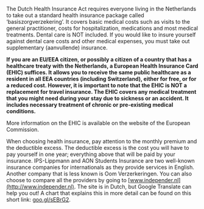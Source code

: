 The Dutch Health Insurance Act requires everyone living in the Netherlands to take out a standard health insurance package called ‘basiszorgverzekering’. It covers basic medical costs such as visits to the general practitioner, costs for hospitalization, medications and most medical treatments. Dental care is NOT included. If you would like to insure yourself against dental care costs and other medical expenses, you must take out supplementary (aanvullende) insurance.

__If you are an EU/EEA citizen, or possibly a citizen of a country that has a healthcare treaty with the Netherlands, a European Health Insurance Card (EHIC) suffices. It allows you to receive the same public
healthcare as a resident in all EEA countries (including Switzerland), either for free, or for a reduced cost. However, it is important to note that the EHIC is NOT a replacement for travel insurance. The EHIC covers any medical treatment that you might need during your stay due to sickness or an accident. It includes necessary treatment of chronic or pre-existing medical conditions.__

More information on the EHIC is available on the website of the European Commission.

When choosing health insurance, pay attention to the monthly premium and the deductible excess. The deductible excess is the cost you will have to pay
yourself in one year; everything above that will be paid by your insurance.
IPS-Lippmann and AON Students Insurance are two well-known insurance companies for internationals as they provide services in English. Another company that is less known is Oom Verzerkeringen.
You can also choose to compare all the providers by going to [www.independer.nl](http://www.independer.nl). The site is in Dutch, but Google Translate can help you out!
A chart that explains this in more detail can be found on this short link: [goo.gl/sEBrG2](http://goo.gl/sEBrG2).